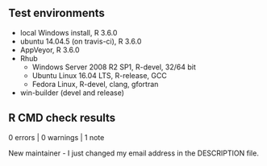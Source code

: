 ## Test environments

* local Windows install, R 3.6.0
* ubuntu 14.04.5 (on travis-ci), R 3.6.0
* AppVeyor, R 3.6.0
* Rhub
    + Windows Server 2008 R2 SP1, R-devel, 32/64 bit
    + Ubuntu Linux 16.04 LTS, R-release, GCC
    + Fedora Linux, R-devel, clang, gfortran
* win-builder (devel and release)

## R CMD check results

0 errors | 0 warnings | 1 note

New maintainer - I just changed my email address in the DESCRIPTION file.

